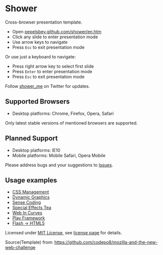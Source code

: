 # Shower
Сross-browser presentation template.

* Open [pepelsbey.github.com/shower/en.htm](http://pepelsbey.github.com/shower/en.htm)
* Click any slide to enter presentation mode
* Use arrow keys to navigate
* Press `Esc` to exit presentation mode

Or use just a keyboard to navigate:

* Press right arrow key to select first slide
* Press `Enter` to enter presentation mode
* Press `Esc` to exit presentation mode

Follow [shower_me](http://twitter.com/shower_me/) on Twitter for updates.

## Supported Browsers

* Desktop platforms: Chrome, Firefox, Opera, Safari

Only latest stable versions of mentioned browsers are supported.

## Planned Support

* Desktop platforms: IE10
* Mobile platforms: Mobile Safari, Opera Mobile

Please address bugs and your suggestions to [Issues](http://github.com/pepelsbey/shower/issues).

## Usage examples

* [CSS Management](http://pepelsbey.net/pres/css-management/)
* [Dynamic Graphics](http://pepelsbey.net/pres/dynamic-graphics/)
* [Sense Coding](http://pepelsbey.net/pres/sense-coding/)
* [Special Effects Tea](http://pepelsbey.net/pres/special-effects-tea/)
* [Web In Curves](http://pepelsbey.net/pres/web-in-curves/)
* [Play Framework](http://spinscale.github.com/play-advanced-concepts.html)
* [Flash -> HTML5](http://batsuev.com/bif2011/)

Licensed under [MIT License](http://en.wikipedia.org/wiki/MIT_License), see [license page](shower/wiki/License-En) for details.

Source(Template) from: https://github.com/codepo8/mozilla-and-the-new-web-challenge
